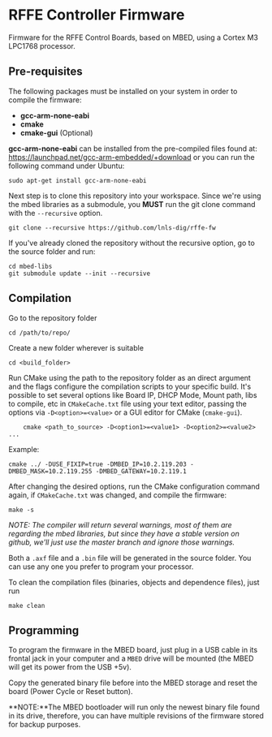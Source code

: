 # RFFE Controller Firmware

Firmware for the RFFE Control Boards, based on MBED, using a Cortex M3 LPC1768 processor.

## Pre-requisites

The following packages must be installed on your system in order to compile the firmware:
- **gcc-arm-none-eabi**
- **cmake**
- **cmake-gui** (Optional)

**gcc-arm-none-eabi** can be installed from the pre-compiled files found at: https://launchpad.net/gcc-arm-embedded/+download
or you can run the following command under Ubuntu:

	sudo apt-get install gcc-arm-none-eabi

Next step is to clone this repository into your workspace. Since we're using the mbed libraries as a submodule, you **MUST** run the git clone command with the `--recursive` option.

	git clone --recursive https://github.com/lnls-dig/rffe-fw

If you've already cloned the repository without the recursive option, go to the source folder and run:

	cd mbed-libs
	git submodule update --init --recursive

## Compilation

Go to the repository folder

	cd /path/to/repo/

Create a new folder wherever is suitable

	cd <build_folder>

Run CMake using the path to the repository folder as an direct argument and the flags configure the compilation scripts to your specific build. It's possible to set several options like Board IP, DHCP Mode, Mount path, libs to compile, etc in `CMakeCache.txt` file using your text editor, passing the options via `-D<option>=<value>` or a GUI editor for CMake (`cmake-gui`).

        cmake <path_to_source> -D<option1>=<value1> -D<option2>=<value2> ...

Example:

	cmake ../ -DUSE_FIXIP=true -DMBED_IP=10.2.119.203 -DMBED_MASK=10.2.119.255 -DMBED_GATEWAY=10.2.119.1

After changing the desired options, run the CMake configuration command again, if `CMakeCache.txt` was changed, and compile the firmware:

	make -s

*NOTE: The compiler will return several warnings, most of them are regarding the mbed libraries, but since they have a stable version on github, we'll just use the master branch and ignore those warnings.*

Both a `.axf` file and a `.bin` file will be generated in the source folder. You can use any one you prefer to program your processor.

To clean the compilation files (binaries, objects and dependence files), just run

	make clean

## Programming

To program the firmware in the MBED board, just plug in a USB cable in its frontal jack in your computer and a `MBED` drive will be mounted (the MBED will get its power from the USB +5v).

Copy the generated binary file before into the MBED storage and reset the board (Power Cycle or Reset button).

**NOTE:**The MBED bootloader will run only the newest binary file found in its drive, therefore, you can have multiple revisions of the firmware stored for backup purposes.
